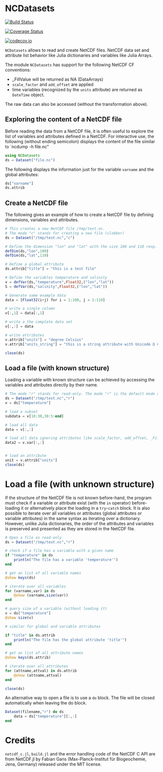 # NCDatasets

[![Build Status](https://travis-ci.org/Alexander-Barth/NCDatasets.jl.svg?branch=master)](https://travis-ci.org/Alexander-Barth/NCDatasets.jl)

[![Coverage Status](https://coveralls.io/repos/Alexander-Barth/NCDatasets.jl/badge.svg?branch=master&service=github)](https://coveralls.io/github/Alexander-Barth/NCDatasets.jl?branch=master)

[![codecov.io](http://codecov.io/github/Alexander-Barth/NCDatasets.jl/coverage.svg?branch=master)](http://codecov.io/github/Alexander-Barth/NCDatasets.jl?branch=master)


`NCDatasets` allows to read and create NetCDF files.
NetCDF data set and attribute list behavior like Julia dictionaries and variables like Julia Arrays.


The module `NCDatasets` has support for the following NetCDF CF conventions:
* _FillValue will be returned as NA (DataArrays)
* `scale_factor` and `add_offset` are applied
* time variables (recognized by the `units` attribute) are returned as `DateTime` object.

The raw data can also be accessed (without the transformation above).


## Exploring the content of a NetCDF file

Before reading the data from a NetCDF file, it is often useful to explore the list of variables and attributes defined in a NetCDF.
For interactive use, the following (without ending semicolon) 
displays the content of the file similar to `ncdump -h file.nc"

```julia
using NCDatasets
ds = Dataset("file.nc")
```

The following displays the information just for the variable `varname` and the global attributes:

```julia
ds["varname"]
ds.attrib
```

## Create a NetCDF file

The following gives an example of how to create a NetCDF file by defining dimensions, variables and attributes.

```julia
# This creates a new NetCDF file /tmp/test.nc.
# The mode "c" stands for creating a new file (clobber)
ds = Dataset("/tmp/test.nc","c")

# Define the dimension "lon" and "lat" with the size 100 and 110 resp.
defDim(ds,"lon",100)
defDim(ds,"lat",110)

# Define a global attribute
ds.attrib["title"] = "this is a test file"

# Define the variables temperature and salinity
v = defVar(ds,"temperature",Float32,("lon","lat"))
S = defVar(ds,"salinity",Float32,("lon","lat"))

# Generate some example data
data = [Float32(i+j) for i = 1:100, j = 1:110]

# write a single column
v[:,1] = data[:,1]

# write a the complete data set
v[:,:] = data

# write attributes
v.attrib["units"] = "degree Celsius"
v.attrib["units_string"] = "this is a string attribute with Unicode Ω ∈ ∑ ∫ f(x) dx"

close(ds)
```

## Load a file (with known structure)

Loading a variable with known structure can be achieved by accessing the variables and attributes directly by their name.

```julia
# The mode "r" stands for read-only. The mode "r" is the default mode and the parameter can be omitted.
ds = Dataset("/tmp/test.nc","r")
v = ds["temperature"]

# load a subset
subdata = v[10:30,30:5:end]

# load all data
data = v[:,:]

# load all data ignoring attributes like scale_factor, add_offset, _FillValue and time units
data2 = v.var[:,:]


# load an attribute
unit = v.attrib["units"]
close(ds)
```

# Load a file (with unknown structure)


If the structure of the NetCDF file is not known before-hand, the program must check if a variable or attribute exist (with the `in` operator) before-loading it or alternatively place the loading in a `try`-`catch` block.
It is also possible to iterate over all variables or attributes (global attributes or variable attributes) in the same syntax as iterating over a dictionary. However, unlike Julia dictionaries, the order of the attributes and variables is preserved and presented as they are stored in the NetCDF file.


```julia
# Open a file as read-only 
ds = Dataset("/tmp/test.nc","r")

# check if a file has a variable with a given name
if "temperature" in ds
    println("The file has a variable 'temperature'")
end

# get an list of all variable names
@show keys(ds)

# iterate over all variables
for (varname,var) in ds
    @show (varname,size(var))
end

# query size of a variable (without loading it)
v = ds["temperature"]
@show size(v)

# similar for global and variable attributes

if "title" in ds.attrib
    println("The file has the global attribute 'title'")
end

# get an list of all attribute names
@show keys(ds.attrib)

# iterate over all attributes
for (attname,attval) in ds.attrib
    @show (attname,attval)
end

close(ds)
```

An alternative way to open a file is to use a `do` block. The file will be closed automatically when leaving the do block.

```julia
Dataset(filename,"r") do ds
    data = ds["temperature"][:,:]
end
```

# Credits

`netcdf_c.jl`, `build.jl` and the error handling code of the NetCDF C API are from NetCDF.jl by Fabian Gans (Max-Planck-Institut für Biogeochemie, Jena, Germany) released under the MIT license.

<!--  LocalWords:  NCDatasets codecov io NetCDF FillValue DataArrays
 -->
<!--  LocalWords:  DateTime ncdump nc julia ds Dataset varname attrib
 -->
<!--  LocalWords:  lon defDim defVar dx subdata println attname jl
 -->
<!--  LocalWords:  attval filename netcdf API Gans Institut für Jena
 -->
<!--  LocalWords:  Biogeochemie
 -->

